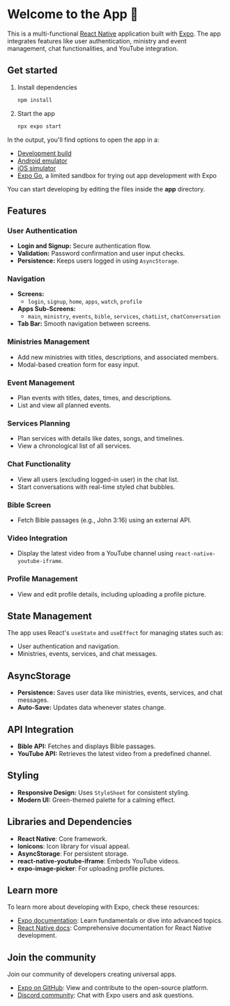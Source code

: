 # Welcome to the App 👋

This is a multi-functional [React Native](https://reactnative.dev) application built with [Expo](https://expo.dev). The app integrates features like user authentication, ministry and event management, chat functionalities, and YouTube integration.

## Get started

1. Install dependencies

   ```bash
   npm install
   ```

2. Start the app

   ```bash
   npx expo start
   ```

In the output, you'll find options to open the app in a:

- [Development build](https://docs.expo.dev/develop/development-builds/introduction/)
- [Android emulator](https://docs.expo.dev/workflow/android-studio-emulator/)
- [iOS simulator](https://docs.expo.dev/workflow/ios-simulator/)
- [Expo Go](https://expo.dev/go), a limited sandbox for trying out app development with Expo

You can start developing by editing the files inside the **app** directory.

## Features

### User Authentication
- **Login and Signup:** Secure authentication flow.
- **Validation:** Password confirmation and user input checks.
- **Persistence:** Keeps users logged in using `AsyncStorage`.

### Navigation
- **Screens:**
  - `login`, `signup`, `home`, `apps`, `watch`, `profile`
- **Apps Sub-Screens:**
  - `main`, `ministry`, `events`, `bible`, `services`, `chatList`, `chatConversation`
- **Tab Bar:** Smooth navigation between screens.

### Ministries Management
- Add new ministries with titles, descriptions, and associated members.
- Modal-based creation form for easy input.

### Event Management
- Plan events with titles, dates, times, and descriptions.
- List and view all planned events.

### Services Planning
- Plan services with details like dates, songs, and timelines.
- View a chronological list of all services.

### Chat Functionality
- View all users (excluding logged-in user) in the chat list.
- Start conversations with real-time styled chat bubbles.

### Bible Screen
- Fetch Bible passages (e.g., John 3:16) using an external API.

### Video Integration
- Display the latest video from a YouTube channel using `react-native-youtube-iframe`.

### Profile Management
- View and edit profile details, including uploading a profile picture.

## State Management
The app uses React's `useState` and `useEffect` for managing states such as:
- User authentication and navigation.
- Ministries, events, services, and chat messages.

## AsyncStorage
- **Persistence:** Saves user data like ministries, events, services, and chat messages.
- **Auto-Save:** Updates data whenever states change.

## API Integration
- **Bible API:** Fetches and displays Bible passages.
- **YouTube API:** Retrieves the latest video from a predefined channel.

## Styling
- **Responsive Design:** Uses `StyleSheet` for consistent styling.
- **Modern UI:** Green-themed palette for a calming effect.

## Libraries and Dependencies
- **React Native**: Core framework.
- **Ionicons**: Icon library for visual appeal.
- **AsyncStorage**: For persistent storage.
- **react-native-youtube-iframe**: Embeds YouTube videos.
- **expo-image-picker**: For uploading profile pictures.

## Learn more
To learn more about developing with Expo, check these resources:

- [Expo documentation](https://docs.expo.dev/): Learn fundamentals or dive into advanced topics.
- [React Native docs](https://reactnative.dev): Comprehensive documentation for React Native development.

## Join the community
Join our community of developers creating universal apps.

- [Expo on GitHub](https://github.com/expo/expo): View and contribute to the open-source platform.
- [Discord community](https://chat.expo.dev): Chat with Expo users and ask questions.

